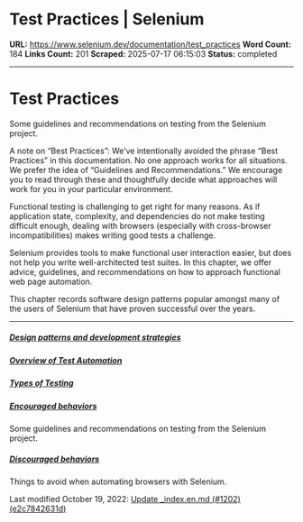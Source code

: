 # Test Practices | Selenium

**URL:** https://www.selenium.dev/documentation/test_practices
**Word Count:** 184
**Links Count:** 201
**Scraped:** 2025-07-17 06:15:03
**Status:** completed

---

# Test Practices

Some guidelines and recommendations on testing from the Selenium project.

A note on “Best Practices”: We’ve intentionally avoided the phrase “Best Practices” in this documentation. No one approach works for all situations. We prefer the idea of “Guidelines and Recommendations.” We encourage you to read through these and thoughtfully decide what approaches will work for you in your particular environment.

Functional testing is challenging to get right for many reasons. As if application state, complexity, and dependencies do not make testing difficult enough, dealing with browsers \(especially with cross-browser incompatibilities\) makes writing good tests a challenge.

Selenium provides tools to make functional user interaction easier, but does not help you write well-architected test suites. In this chapter, we offer advice, guidelines, and recommendations on how to approach functional web page automation.

This chapter records software design patterns popular amongst many of the users of Selenium that have proven successful over the years.

* * *

##### [Design patterns and development strategies](https://www.selenium.dev/documentation/test_practices/design_strategies/)

##### [Overview of Test Automation](https://www.selenium.dev/documentation/test_practices/overview/)

##### [Types of Testing](https://www.selenium.dev/documentation/test_practices/testing_types/)

##### [Encouraged behaviors](https://www.selenium.dev/documentation/test_practices/encouraged/)

Some guidelines and recommendations on testing from the Selenium project.

##### [Discouraged behaviors](https://www.selenium.dev/documentation/test_practices/discouraged/)

Things to avoid when automating browsers with Selenium.

Last modified October 19, 2022: [Update \_index.en.md \(\#1202\) \(e2c7842631d\)](https://github.com/SeleniumHQ/seleniumhq.github.io/commit/e2c7842631de88339868f3d8f960b0ed7a1702b6)